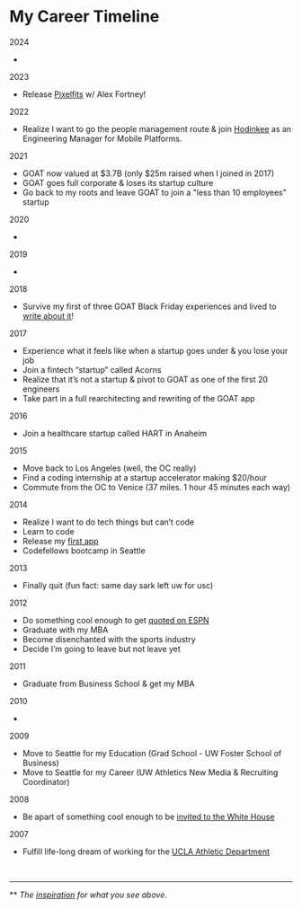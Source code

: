 # My Career Timeline

####

2024

-

2023

- Release [Pixelfits](https://apps.apple.com/us/app/id6469011331) w/ Alex Fortney!

2022

- Realize I want to go the people management route & join [Hodinkee](https://apps.apple.com/us/app/hodinkee/id1008305274) as an Engineering Manager for Mobile Platforms.

2021

- GOAT now valued at $3.7B (only $25m raised when I joined in 2017)
- GOAT goes full corporate & loses its startup culture
- Go back to my roots and leave GOAT to join a "less than 10 employees" startup

2020

-

2019

-

2018

- Survive my first of three GOAT Black Friday experiences and lived to [write about it](https://medium.com/goatgroupengineering/the-sneaker-contest-reimagined-71a4e2f5aa0d)!

2017

- Experience what it feels like when a startup goes under & you lose your job
- Join a fintech “startup” called Acorns
- Realize that it’s not a startup & pivot to GOAT as one of the first 20 engineers
- Take part in a full rearchitecting and rewriting of the GOAT app

2016

- Join a healthcare startup called HART in Anaheim

2015

- Move back to Los Angeles (well, the OC really)
- Find a coding internship at a startup accelerator making $20/hour
- Commute from the OC to Venice (37 miles. 1 hour 45 minutes each way)

2014

- Realize I want to do tech things but can’t code
- Learn to code
- Release my [first app](https://medium.com/@dhour/10-months-of-rediscovery-200f96eeed87)
- Codefellows bootcamp in Seattle

2013

- Finally quit (fun fact: same day sark left uw for usc)

2012

- Do something cool enough to get [quoted on ESPN](https://www.espn.com/blog/playbook/tech/post/_/id/3520/huskies-gift-players-custom-ncaa-covers)
- Graduate with my MBA
- Become disenchanted with the sports industry
- Decide I’m going to leave but not leave yet

2011

- Graduate from Business School & get my MBA

2010

-

2009

- Move to Seattle for my Education (Grad School - UW Foster School of Business)
- Move to Seattle for my Career (UW Athletics New Media & Recruiting Coordinator)

2008

- Be apart of something cool enough to be [invited to the White House](https://georgewbush-whitehouse.archives.gov/news/releases/2008/06/images/20080624-4_d-0588-1-515h.html)

2007

- Fulfill life-long dream of working for the [UCLA Athletic Department](https://uclabruins.com/sports/2013/4/17/208189852.aspx)

<br>

---

\*\* _The [inspiration](https://nfttimeline.com/) for what you see above._
